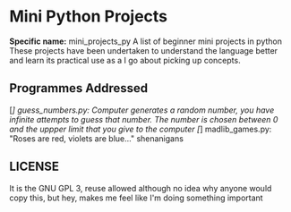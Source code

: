 # Mini Python Projects

**Specific name:** mini_projects_py
A list of beginner mini projects in python
These projects have been undertaken to understand the language better and learn its practical use as a I go about picking up concepts.

## Programmes Addressed
[*] guess_numbers.py: Computer generates a random number, you have infinite attempts to guess that number. The number is chosen between 0 and the uppper limit that you give to the computer
[*] madlib_games.py: "Roses are red, violets are blue..." shenanigans




## LICENSE
It is the GNU GPL 3, reuse allowed
although no idea why anyone would copy this, but hey, makes me feel like I'm doing something important
